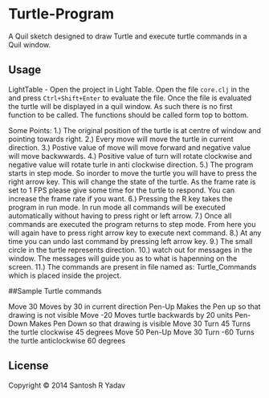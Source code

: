# Turtle-Program
 A Quil sketch designed to draw Turtle and execute turtle commands in a Quil window.
## Usage

LightTable - Open the project in Light Table. Open the file `core.clj` in the and press `Ctrl+Shift+Enter` to evaluate the file. Once the file is evaluated the turtle will be displayed in a quil window. As such there is no first function to be called. The functions should be called form top to bottom.

Some Points:
1.) The original position of the turtle is at centre of window and pointing towards right.
2.) Every move will move the turtle in current direction.
3.) Postive value of move will move forward and negative value will move backwwards.
4.) Positive value of turn will rotate clockwise and negative value will rotate turle in anti clockwise direction.
5.) The program starts in step mode. So inorder to move the turtle you will have to press the right arrow key. This will change the state of the turtle. As the frame rate is set to 1 FPS please give some time for the turtle to respond. You can increase the frame rate if you want.
6.) Pressing the R key takes the program in run mode. In run mode all commands will be executed automatically without having to press right or left arrow.
7.) Once all commands are executed the program returns to step mode. From here you will again have to press right arrow key to execute next command.
8.) At any time you can undo last command by pressing left arrow key.
9.) The small circle in the turtle represents direction.
10.) watch out for messages in the window. The messages will guide you as to what is hapenning on the screen.
11.) The commands are present in file named as: Turtle_Commands which is placed inside the project.


##Sample Turtle commands

Move 30            Moves by 30 in current direction
Pen-Up             Makes the Pen up so that drawing is not visible
Move -20           Moves turtle backwards by 20 units
Pen-Down           Makes Pen Down so that drawing is visible
Move 30
Turn 45            Turns the turtle clockwise 45 degrees
Move 50
Pen-Up
Move 30
Turn -60           Turns the turtle anticlockwise 60 degrees


## License

Copyright © 2014 Santosh R Yadav
